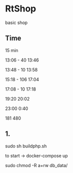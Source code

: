 # RtShop
basic shop


## Time
15 min

13:06 - 40 
13:46

13:48 - 10
13:58

15:18 - 106
17:04

17:08 - 10
17:18

19:20
20:02

23:00
0:40

181
480

## 1.
sudo sh buildphp.sh

to start -> docker-compose up

sudo chmod -R a+rw db_data/